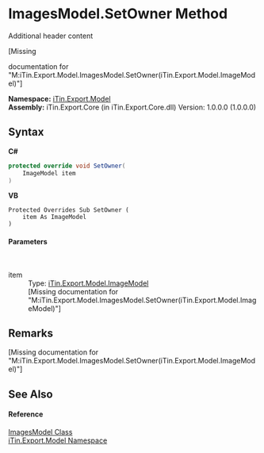 # ImagesModel.SetOwner Method 
Additional header content 

\[Missing <summary> documentation for "M:iTin.Export.Model.ImagesModel.SetOwner(iTin.Export.Model.ImageModel)"\]

**Namespace:**&nbsp;<a href="N_iTin_Export_Model">iTin.Export.Model</a><br />**Assembly:**&nbsp;iTin.Export.Core (in iTin.Export.Core.dll) Version: 1.0.0.0 (1.0.0.0)

## Syntax

**C#**<br />
``` C#
protected override void SetOwner(
	ImageModel item
)
```

**VB**<br />
``` VB
Protected Overrides Sub SetOwner ( 
	item As ImageModel
)
```


#### Parameters
&nbsp;<dl><dt>item</dt><dd>Type: <a href="T_iTin_Export_Model_ImageModel">iTin.Export.Model.ImageModel</a><br />\[Missing <param name="item"/> documentation for "M:iTin.Export.Model.ImagesModel.SetOwner(iTin.Export.Model.ImageModel)"\]</dd></dl>

## Remarks
\[Missing <remarks> documentation for "M:iTin.Export.Model.ImagesModel.SetOwner(iTin.Export.Model.ImageModel)"\]

## See Also


#### Reference
<a href="T_iTin_Export_Model_ImagesModel">ImagesModel Class</a><br /><a href="N_iTin_Export_Model">iTin.Export.Model Namespace</a><br />